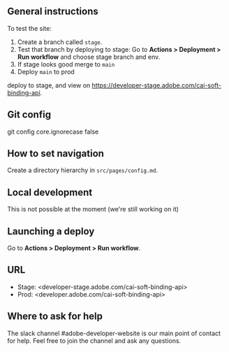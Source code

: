 ## General instructions

To test the site:

1. Create a branch called `stage`.
1. Test that branch by deploying to stage: Go to **Actions > Deployment > Run workflow** and choose stage branch and env.
1. If stage looks good merge to `main`
1. Deploy `main` to prod

deploy to stage, and view on <https://developer-stage.adobe.com/cai-soft-binding-api>.

## Git config

git config core.ignorecase false

## How to set navigation

Create a directory hierarchy in `src/pages/config.md`.

## Local development

This is not possible at the moment (we're still working on it)

## Launching a deploy

Go to **Actions > Deployment > Run workflow**.

## URL

- Stage: <developer-stage.adobe.com/cai-soft-binding-api>
- Prod: <developer.adobe.com/cai-soft-binding-api>

## Where to ask for help

The slack channel #adobe-developer-website is our main point of contact for help. Feel free to join the channel and ask any questions.
